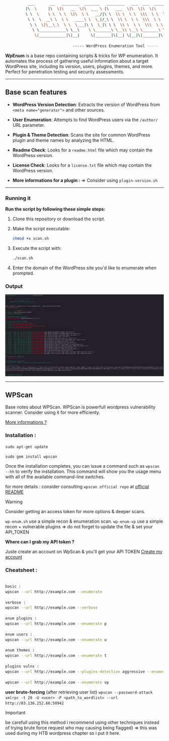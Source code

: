 ```Bash
          ___       __   ________  _______   ________   ___  ___  _____ ______      
         |\  \     |\  \|\   __  \|\  ___ \ |\   ___  \|\  \|\  \|\   _ \  _   \    
         \ \  \    \ \  \ \  \|\  \ \   __/|\ \  \\ \  \ \  \\\  \ \  \\\__\ \  \   
          \ \  \  __\ \  \ \   ____\ \  \_|/_\ \  \\ \  \ \  \\\  \ \  \\|__| \  \  
           \ \  \|\__\_\  \ \  \___|\ \  \_|\ \ \  \\ \  \ \  \\\  \ \  \    \ \  \ 
            \ \____________\ \__\    \ \_______\ \__\\ \__\ \_______\ \__\    \ \__\
             \|____________|\|__|     \|_______|\|__| \|__|\|_______|\|__|     \|__|

                              ----- WordPress Enumeration Tool -----


```

**WpEnum** is a base repo containing scripts & tricks for WP enumeration. It automates the process of gathering useful information about a target WordPress site, including its version, users, plugins, themes, and more. Perfect for penetration testing and security assessments.

---

## Base scan features

- **WordPress Version Detection**: Extracts the version of WordPress from `<meta name="generator">` and other sources.
- **User Enumeration**: Attempts to find WordPress users via the `/author/` URL parameter.
- **Plugin & Theme Detection**: Scans the site for common WordPress plugin and theme names by analyzing the HTML.
- **Readme Check**: Looks for a `readme.html` file which may contain the WordPress version.
- **License Check**: Looks for a `license.txt` file which may contain the WordPress version.

- **More informations for a plugin :** => Consider using `plugin-version.sh`

---

### Running it

**Run the script by following these simple steps:**

1. Clone this repository or download the script.
2. Make the script executable:

    ```bash
    chmod +x scan.sh
    ```

3. Execute the script with:

    ```bash
    ./scan.sh
    ```

4. Enter the domain of the WordPress site you'd like to enumerate when prompted.

### Output

<img src="https://github.com/NightFall-Security/WpEnum/blob/main/assets/scan.png" alt="DebugInfo" />

---

## WPScan

Base notes about WPScan. WPScan is powerfull wordpress vulnerability scanner. Consider using it for more efficienty.

<a href="https://github.com/wpscanteam/wpscan" target="blank">More informations ?</a>

### Installation : 

`sudo apt-get update`

`sudo gem install wpscan`

Once the installation completes, you can issue a command such as `wpscan --hh` to verify the installation. This command will show you the usage menu with all of the available command-line switches.

for more details : consider consulting `wpscan official repo` at <a href="https://github.com/wpscanteam/wpscan/blob/master/README.md" target="blank">official README</a>

>[!Warning]
>Consider getting an access token for more options & deeper scans.

`wp-enum.sh` use a simple recon & enumeration scan. `wp-enum-vp` use a simple recon + vulnerable plugins => do not forget to update the file & set your API_TOKEN


**Where can I grab my API token ?** 

Juste create an account on WpScan & you'll get your API TOKEN <a href="https://wpscan.com/register/" target="blank">Create my account</a>

### Cheatsheet :

```Bash

basic :
wpscan --url http://example.com --enumerate

verbose :
wpscan --url http://example.com --verbose

enum plugins :
wpscan --url http://example.com --enumerate p

enum users :
wpscan --url http://example.com --enumerate u

enum themes :
wpscan --url http://example.com --enumerate t

plugins vulns :
wpscan --url http://example.com --plugins-detection aggressive --enumerate p

wpscan --url http://example.com --enumerate vp
``` 

**user brute-forcing**  (after retrieving user list)
`wpscan --password-attack xmlrpc -t 20 -U <user> -P <path_to_wordlist> --url http://83.136.252.66:50942` 

>[!Important]
>be carefull using this method i recommend using other techniques instead of trying brute force request who may causing being flagged) => this was used during my HTB wordpress chapter so i put it here. 
